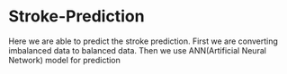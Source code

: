 # Stroke-Prediction

Here we are able to predict the stroke prediction. First we are converting imbalanced data to balanced data. Then we use ANN(Artificial Neural Network) model for prediction
